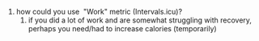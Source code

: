 1. how could you use  "Work" metric (Intervals.icu)?
	1. if you did a lot of work and are somewhat struggling with recovery, perhaps you need/had to increase calories (temporarily)